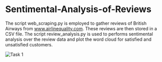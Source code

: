# Sentimental-Analysis-of-Reviews
The script web_scraping.py is employed to gather reviews of British Airways from www.airlinequality.com. These reviews are then stored in a CSV file.
The script review_analysis.py is used to performs sentimental analysis over the review data and plot the word cloud for satisfied and unsatisfied customers.

![Task 1](https://github.com/emadfrj/Sentimental-Analysis-of-Reviews/assets/47043377/f3c54c26-657a-4f32-bf51-990488f4da97)
